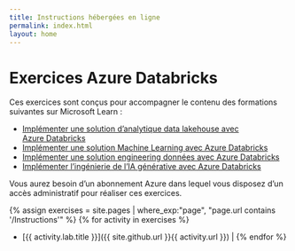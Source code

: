 ```yaml
---
title: Instructions hébergées en ligne
permalink: index.html
layout: home
---
```


# Exercices Azure Databricks

Ces exercices sont conçus pour accompagner le contenu des formations suivantes sur Microsoft Learn :

- [Implémenter une solution d’analytique data lakehouse avec Azure Databricks](https://learn.microsoft.com/training/paths/data-engineer-azure-databricks/)
- [Implémenter une solution Machine Learning avec Azure Databricks](https://learn.microsoft.com/training/paths/build-operate-machine-learning-solutions-azure-databricks/)
- [Implémenter une solution engineering données avec Azure Databricks](https://learn.microsoft.com/training/paths/azure-databricks-data-engineer/)
- [Implémenter l’ingénierie de l’IA générative avec Azure Databricks](https://learn.microsoft.com/training/paths/implement-generative-ai-engineering-azure-databricks/)

Vous aurez besoin d’un abonnement Azure dans lequel vous disposez d’un accès administratif pour réaliser ces exercices.

{% assign exercises = site.pages | where_exp:"page", "page.url contains '/Instructions'" %} {% for activity in exercises  %}
- [{{ activity.lab.title }}]({{ site.github.url }}{{ activity.url }}) | {% endfor %}
